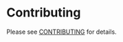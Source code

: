 # Contributing

Please see [CONTRIBUTING](https://github.com/humweb/notification-subscriptions/.github/CONTRIBUTING.md) for details.
